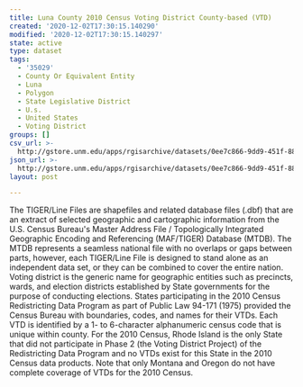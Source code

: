 ```yaml
---
title: Luna County 2010 Census Voting District County-based (VTD)
created: '2020-12-02T17:30:15.140290'
modified: '2020-12-02T17:30:15.140297'
state: active
type: dataset
tags:
  - '35029'
  - County Or Equivalent Entity
  - Luna
  - Polygon
  - State Legislative District
  - U.s.
  - United States
  - Voting District
groups: []
csv_url: >-
  http://gstore.unm.edu/apps/rgisarchive/datasets/0ee7c866-9dd9-451f-888b-e0cf3cf59257/tl_2010_35029_vtd10.derived.csv
json_url: >-
  http://gstore.unm.edu/apps/rgisarchive/datasets/0ee7c866-9dd9-451f-888b-e0cf3cf59257/tl_2010_35029_vtd10.derived.json
layout: post

---
```

The TIGER/Line Files are shapefiles and related database files (.dbf) that are an extract of selected geographic and cartographic information from the U.S. Census Bureau's Master Address File / Topologically Integrated Geographic Encoding and Referencing (MAF/TIGER) Database (MTDB).  The MTDB represents a seamless national file with no overlaps or gaps between parts, however, each TIGER/Line File is designed to stand alone as an independent data set, or they can be combined to cover the entire nation.  Voting district is the generic name for geographic entities such as precincts, wards, and election districts established by State governments for the purpose of conducting elections.  States participating in the 2010 Census Redistricting Data Program as part of Public Law 94-171 (1975) provided the Census Bureau with boundaries, codes, and names for their VTDs.  Each VTD is identified by a 1- to 6-character alphanumeric census code that is unique within county.  For the 2010 Census, Rhode Island is the only State that did not participate in Phase 2 (the Voting District Project) of the Redistricting Data Program and no VTDs exist for this State in the 2010 Census data products.  Note that only Montana and Oregon do not have complete coverage of VTDs for the 2010 Census.  


